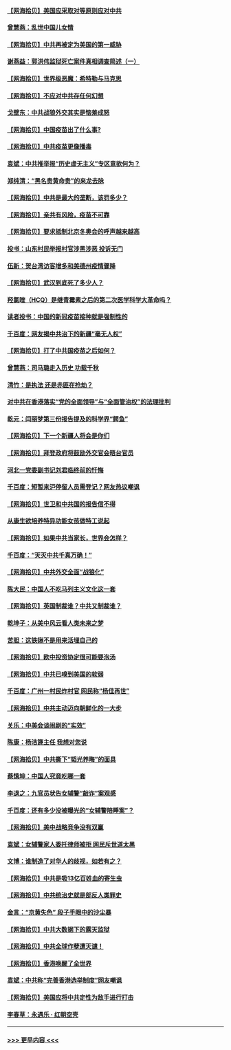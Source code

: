 #### [【网海拾贝】美国应采取对等原则应对中共](../pages/nsc993/n12889176.md?t=04191751) 
#### [曾慧燕：乱世中国儿女情](../pages/nsc993/n12887931.md?t=04191751) 
#### [【网海拾贝】中共再被定为美国的第一威胁](../pages/nsc993/n12887580.md?t=04191751) 
#### [谢燕益：郭洪伟监狱死亡案件真相调查简述（一）](../pages/nsc993/n12885648.md?t=04191751) 
#### [【网海拾贝】世界级恶魔：希特勒与马克思](../pages/nsc993/n12884062.md?t=04191751) 
#### [【网海拾贝】不应对中共存任何幻想](../pages/nsc993/n12881460.md?t=04191751) 
#### [戈壁东：中共战狼外交其实是恼羞成怒](../pages/nsc993/n12880392.md?t=04191751) 
#### [【网海拾贝】中国疫苗出了什么事?](../pages/nsc993/n12879124.md?t=04191751) 
#### [【网海拾贝】中共疫苗更像播毒](../pages/nsc993/n12876631.md?t=04191751) 
#### [袁斌：中共推举报“历史虚无主义”专区意欲何为？](../pages/nsc993/n12876530.md?t=04191751) 
#### [郑纯清：“黑名贵黄命贵”的来龙去脉](../pages/nsc993/n12875589.md?t=04191751) 
#### [【网海拾贝】中共是最大的垄断，该罚多少？](../pages/nsc993/n12874006.md?t=04191751) 
#### [【网海拾贝】亲共有风险，疫苗不可靠](../pages/nsc993/n12872224.md?t=04191751) 
#### [【网海拾贝】要求抵制北京冬奥会的呼声越来越高](../pages/nsc993/n12868962.md?t=04191751) 
#### [投书：山东村民举报村官涉黑涉恶 投诉无门](../pages/nsc993/n12869726.md?t=04191751) 
#### [伍新：贺台湾访客增多和美德州疫情骤降](../pages/nsc993/n12865651.md?t=04191751) 
#### [【网海拾贝】武汉到底死了多少人？](../pages/nsc993/n12863707.md?t=04191751) 
#### [羟氯喹（HCQ）是继青霉素之后的第二次医学科学大革命吗？](../pages/nsc993/n12638564.md?t=04191751) 
#### [读者投书：中国的新冠疫苗接种就是强制性的](../pages/nsc993/n12859932.md?t=04191751) 
#### [千百度：网友揭中共治下的新疆“毫无人权”](../pages/nsc993/n12858385.md?t=04191751) 
#### [【网海拾贝】打了中共国疫苗之后如何？](../pages/nsc993/n12857866.md?t=04191751) 
#### [曾慧燕：司马璐走入历史 功载千秋](../pages/nsc993/n12856996.md?t=04191751) 
#### [清竹：是执法 还是赤匪在抢劫？](../pages/nsc993/n12856952.md?t=04191751) 
#### [对中共在香港落实“党的全面领导”与“全面管治权”的法理批判](../pages/nsc993/n12856929.md?t=04191751) 
#### [乾元：闫丽梦第三份报告提及的科学界“鳄鱼”](../pages/nsc993/n12855985.md?t=04191751) 
#### [【网海拾贝】下一个新疆人将会是你们](../pages/nsc993/n12855864.md?t=04191751) 
#### [【网海拾贝】拜登政府将鼓励外交官会晤台官员](../pages/nsc993/n12853615.md?t=04191751) 
#### [河北一党委副书记刘君临终前的忏悔](../pages/nsc993/n12849420.md?t=04191751) 
#### [千百度：短暂来沪停留人员需登记？网友热议嘲讽](../pages/nsc993/n12853497.md?t=04191751) 
#### [【网海拾贝】世卫和中共国的报告信不得](../pages/nsc993/n12850902.md?t=04191751) 
#### [从康生欲培养特异功能女孩做特工说起](../pages/nsc993/n12849289.md?t=04191751) 
#### [【网海拾贝】如果中共当家长，世界会怎样？](../pages/nsc993/n12848436.md?t=04191751) 
#### [千百度：“天灭中共千真万确！”](../pages/nsc993/n12845659.md?t=04191751) 
#### [【网海拾贝】中共外交全面“战狼化”](../pages/nsc993/n12845607.md?t=04191751) 
#### [陈大民：中国人不吃马列主义文化这一套](../pages/nsc993/n12842496.md?t=04191751) 
#### [【网海拾贝】英国制裁谁？中共又制裁谁？](../pages/nsc993/n12840909.md?t=04191751) 
#### [乾坤子：从美中风云看人类未来之梦](../pages/nsc993/n12840590.md?t=04191751) 
#### [苦胆：这铁锹不是用来活埋自己的](../pages/nsc993/n12839512.md?t=04191751) 
#### [【网海拾贝】欧中投资协定很可能要泡汤](../pages/nsc993/n12835122.md?t=04191751) 
#### [【网海拾贝】中共已嗅到美国的软弱](../pages/nsc993/n12832411.md?t=04191751) 
#### [千百度：广州一村民炸村官 网民称“杨佳再世”](../pages/nsc993/n12832380.md?t=04191751) 
#### [【网海拾贝】中共主动迈向朝鲜化的一大步](../pages/nsc993/n12829887.md?t=04191751) 
#### [关乐：中美会谈闹剧的“实效”](../pages/nsc993/n12826698.md?t=04191751) 
#### [陈康：杨洁篪主任  我想对您说](../pages/nsc993/n12826609.md?t=04191751) 
#### [【网海拾贝】中共撕下“韬光养晦”的面具](../pages/nsc993/n12826459.md?t=04191751) 
#### [蔡慎坤：中国人究竟吃哪一套](../pages/nsc993/n12826010.md?t=04191751) 
#### [李退之：九官员状告女辅警“敲诈”案观感](../pages/nsc993/n12823984.md?t=04191751) 
#### [千百度：还有多少没被曝光的“女辅警陪睡案”？](../pages/nsc993/n12822136.md?t=04191751) 
#### [【网海拾贝】美中战略竞争没有双赢](../pages/nsc993/n12822105.md?t=04191751) 
#### [袁斌：女辅警家人委托律师被拒 网民斥世道太黑](../pages/nsc993/n12822004.md?t=04191751) 
#### [文博：谁制造了对华人的歧视，如若有之？](../pages/nsc993/n12821635.md?t=04191751) 
#### [【网海拾贝】中共是吸13亿百姓血的寄生虫](../pages/nsc993/n12819191.md?t=04191751) 
#### [【网海拾贝】中共统治史就是部反人类罪史](../pages/nsc993/n12816738.md?t=04191751) 
#### [金言：“京黄失色” 段子手眼中的沙尘暴](../pages/nsc993/n12815700.md?t=04191751) 
#### [【网海拾贝】中共大数据下的露天监狱](../pages/nsc993/n12811075.md?t=04191751) 
#### [【网海拾贝】中共全球作孽遭天谴！](../pages/nsc993/n12810258.md?t=04191751) 
#### [【网海拾贝】香港唤醒了全世界](../pages/nsc993/n12809100.md?t=04191751) 
#### [袁斌：中共称“完善香港选举制度”网友嘲讽](../pages/nsc993/n12808994.md?t=04191751) 
#### [【网海拾贝】美国应将中共定性为敌手进行打击](../pages/nsc993/n12806870.md?t=04191751) 
#### [李春草：永遇乐 · 红朝空壳](../pages/nsc993/n12805365.md?t=04191751) 

----
#### [ >>> 更早内容 <<< ](../indexes/nsc993-earlier.md)
